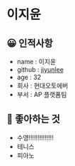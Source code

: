 # 이지윤

## 😀 인적사항

- name : 이지윤
- github : [jiyunlee](https://github.com/jiyunlee93)
- age : 32
- 회사 : 현대오토에버
- 부서 : AP 플랫폼팀

## 🥕 좋아하는 것

- 수영!!!!!!!!!!!!!!
- 테니스
- 피아노